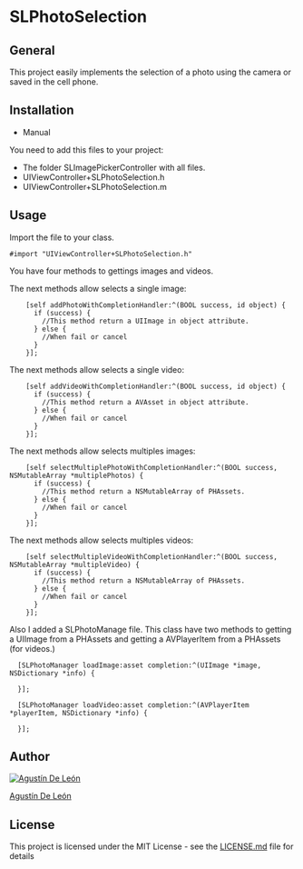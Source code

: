 # SLPhotoSelection

## General

This project easily implements the selection of a photo using the camera or saved in the cell phone.

## Installation

* Manual

You need to add this files to your project:
  - The folder SLImagePickerController with all files.
  - UIViewController+SLPhotoSelection.h
  - UIViewController+SLPhotoSelection.m

## Usage

Import the file to your class.
```
#import "UIViewController+SLPhotoSelection.h"
```
 
You have four methods to gettings images and videos.
 
The next methods allow selects a single image:
```
    [self addPhotoWithCompletionHandler:^(BOOL success, id object) {
      if (success) {
        //This method return a UIImage in object attribute.
      } else {
        //When fail or cancel 
      }
    }];
```
The next methods allow selects a single video:
```
    [self addVideoWithCompletionHandler:^(BOOL success, id object) {
      if (success) {
        //This method return a AVAsset in object attribute.
      } else {
        //When fail or cancel 
      }
    }];
```

The next methods allow selects multiples images:
```
    [self selectMultiplePhotoWithCompletionHandler:^(BOOL success, NSMutableArray *multiplePhotos) {
      if (success) {
        //This method return a NSMutableArray of PHAssets.
      } else {
        //When fail or cancel 
      }
    }];
```

The next methods allow selects multiples videos:
```
    [self selectMultipleVideoWithCompletionHandler:^(BOOL success, NSMutableArray *multipleVideo) {
      if (success) {
        //This method return a NSMutableArray of PHAssets.
      } else {
        //When fail or cancel 
      }
    }];
```

Also I added a SLPhotoManage file. This class have two methods to getting a UIImage from a PHAssets and getting a AVPlayerItem from a PHAssets (for videos.)
```
  [SLPhotoManager loadImage:asset completion:^(UIImage *image, NSDictionary *info) {
  
  }];
```

```
  [SLPhotoManager loadVideo:asset completion:^(AVPlayerItem *playerItem, NSDictionary *info) {

  }];
```

## Author

[![Agustín De León](https://avatars2.githubusercontent.com/u/18148345?v=3&s=460)](https://github.com/agustinslions)

[Agustín De León](https://github.com/agustinslions)

## License

This project is licensed under the MIT License - see the [LICENSE.md](LICENSE.md) file for details
